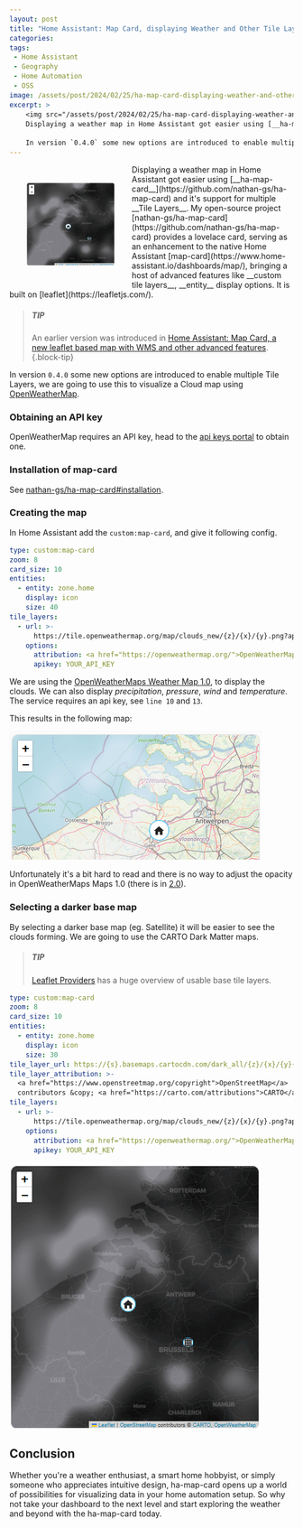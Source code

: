 ```yaml
---
layout: post
title: "Home Assistant: Map Card, displaying Weather and Other Tile Layers"
categories: 
tags:
 - Home Assistant
 - Geography
 - Home Automation
 - OSS
image: /assets/post/2024/02/25/ha-map-card-displaying-weather-and-other-tilelayers/ha-map-card-weather-carto.png
excerpt: >
    <img src="/assets/post/2024/02/25/ha-map-card-displaying-weather-and-other-tilelayers/ha-map-card-with-weather-carto.png" alt="custom:map-card with a CARTO and Weather layer" height="148" width="157" style="float: left; padding: 30px;" />
    Displaying a weather map in Home Assistant got easier using [__ha-map-card__](https://github.com/nathan-gs/ha-map-card) and it's support for multiple __Tile Layers__. My open-source project `ha-map-card` provides a a new lovelace card, serving as an enhancement to the native Home Assistant [map-card](https://www.home-assistant.io/dashboards/map/), bringing a host of advanced features like __custom tile layers__, __entity__ display options. It is built on [leaflet](https://leafletjs.com/).

    In version `0.4.0` some new options are introduced to enable multiple Tile Layers, we are going to use this to visualize a Cloud map using [OpenWeatherMap](https://openweathermap.org/api/weathermaps).
---
```


<img src="/assets/post/2024/02/25/ha-map-card-displaying-weather-and-other-tilelayers/ha-map-card-with-weather-carto.png" alt="custom:map-card with a CARTO and Weather layer" height="148" width="157" style="float: left; padding: 30px;" />
Displaying a weather map in Home Assistant got easier using [__ha-map-card__](https://github.com/nathan-gs/ha-map-card) and it's support for multiple __Tile Layers__. My open-source project [nathan-gs/ha-map-card](https://github.com/nathan-gs/ha-map-card) provides a lovelace card, serving as an enhancement to the native Home Assistant [map-card](https://www.home-assistant.io/dashboards/map/), bringing a host of advanced features like __custom tile layers__, __entity__ display options. It is built on [leaflet](https://leafletjs.com/).

>##### TIP
>
> An earlier version was introduced in [Home Assistant: Map Card, a new leaflet based map with WMS and other advanced features](/2024/01/06/ha-map-card-a-new-and-alternative-leaflet-based-map/).
{.block-tip}

In version `0.4.0` some new options are introduced to enable multiple Tile Layers, we are going to use this to visualize a Cloud map using [OpenWeatherMap](https://openweathermap.org/api/weathermaps).

### Obtaining an API key

OpenWeatherMap requires an API key, head to the [api keys portal](https://home.openweathermap.org/api_keys) to obtain one.

### Installation of map-card

See [nathan-gs/ha-map-card#installation](https://github.com/nathan-gs/ha-map-card#installation).

### Creating the map

In Home Assistant add the `custom:map-card`, and give it following config. 

```yaml
type: custom:map-card
zoom: 8
card_size: 10
entities:
  - entity: zone.home
    display: icon
    size: 40
tile_layers:
  - url: >-
      https://tile.openweathermap.org/map/clouds_new/{z}/{x}/{y}.png?appid={apikey}
    options:
      attribution: <a href="https://openweathermap.org/">OpenWeatherMap</a>
      apikey: YOUR_API_KEY
```

We are using the [OpenWeatherMaps Weather Map 1.0](https://openweathermap.org/api/weathermaps), to display the clouds. We can also display _precipitation_, _pressure_, _wind_ and _temperature_. The service requires an api key, see `line 10` and `13`.

This results in the following map:

<img src="/assets/post/2024/02/25/ha-map-card-displaying-weather-and-other-tilelayers/ha-map-card-with-weather.png" alt="custom:map-card with a Weather layer" height="228" width="447" />

Unfortunately it's a bit hard to read and there is no way to adjust the opacity in OpenWeatherMaps Maps 1.0 (there is in [2.0](https://openweathermap.org/api/weather-map-1h)).

### Selecting a darker base map

By selecting a darker base map (eg. Satellite) it will be easier to see the clouds forming. We are going to use the CARTO Dark Matter maps. 

> ##### TIP
> 
> [Leaflet Providers](https://leaflet-extras.github.io/leaflet-providers/preview/) has a huge overview of usable base tile layers.

```yaml
type: custom:map-card
zoom: 8
card_size: 10
entities:
  - entity: zone.home
    display: icon
    size: 30
tile_layer_url: https://{s}.basemaps.cartocdn.com/dark_all/{z}/{x}/{y}{r}.png
tile_layer_attribution: >-
  <a href="https://www.openstreetmap.org/copyright">OpenStreetMap</a>
  contributors &copy; <a href="https://carto.com/attributions">CARTO</a>
tile_layers:
  - url: >-
      https://tile.openweathermap.org/map/clouds_new/{z}/{x}/{y}.png?appid={apikey}
    options:
      attribution: <a href="https://openweathermap.org/">OpenWeatherMap</a>
      apikey: YOUR_API_KEY

```

<img src="/assets/post/2024/02/25/ha-map-card-displaying-weather-and-other-tilelayers/ha-map-card-with-weather-carto.png" alt="custom:map-card with a CARTO and Weather layer" />

## Conclusion

Whether you're a weather enthusiast, a smart home hobbyist, or simply someone who appreciates intuitive design, ha-map-card opens up a world of possibilities for visualizing data in your home automation setup. So why not take your dashboard to the next level and start exploring the weather and beyond with the ha-map-card today.